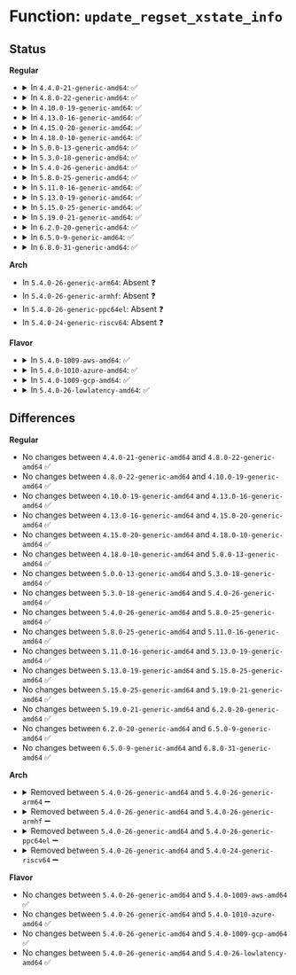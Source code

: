 # Function: <code>update_regset_xstate_info</code>

## Status
<b>Regular</b>
<ul>
<li>
<details>
<summary>In <code>4.4.0-21-generic-amd64</code>: ✅</summary>

```c
void update_regset_xstate_info(unsigned int size, u64 xstate_mask)
```

```json
{
  "name": "update_regset_xstate_info",
  "collision_type": "Unique Global",
  "inline_type": "No",
  "funcs": [
    {
      "addr": 18446744071579095744,
      "name": "update_regset_xstate_info",
      "external": true,
      "loc": "arch/x86/kernel/ptrace.c:1391",
      "file": "arch/x86/kernel/ptrace.c",
      "inline": "seen, unknown",
      "caller_inline": [],
      "caller_func": [
        "arch/x86/kernel/fpu/xstate.c:fpu__init_system_xstate"
      ]
    }
  ],
  "symbols": [
    {
      "addr": 18446744071579095744,
      "name": "update_regset_xstate_info",
      "section": ".text",
      "bind": "STB_GLOBAL",
      "size": 33
    }
  ]
}
```
</details>
</li>
<li>
<details>
<summary>In <code>4.8.0-22-generic-amd64</code>: ✅</summary>

```c
void update_regset_xstate_info(unsigned int size, u64 xstate_mask)
```

```json
{
  "name": "update_regset_xstate_info",
  "collision_type": "Unique Global",
  "inline_type": "No",
  "funcs": [
    {
      "addr": 18446744071579095056,
      "name": "update_regset_xstate_info",
      "external": true,
      "loc": "arch/x86/kernel/ptrace.c:1347",
      "file": "arch/x86/kernel/ptrace.c",
      "inline": "seen, unknown",
      "caller_inline": [],
      "caller_func": [
        "arch/x86/kernel/fpu/xstate.c:fpu__init_system_xstate"
      ]
    }
  ],
  "symbols": [
    {
      "addr": 18446744071579095056,
      "name": "update_regset_xstate_info",
      "section": ".text",
      "bind": "STB_GLOBAL",
      "size": 33
    }
  ]
}
```
</details>
</li>
<li>
<details>
<summary>In <code>4.10.0-19-generic-amd64</code>: ✅</summary>

```c
void update_regset_xstate_info(unsigned int size, u64 xstate_mask)
```

```json
{
  "name": "update_regset_xstate_info",
  "collision_type": "Unique Global",
  "inline_type": "No",
  "funcs": [
    {
      "addr": 18446744071595415524,
      "name": "update_regset_xstate_info",
      "external": true,
      "loc": "arch/x86/kernel/ptrace.c:1347",
      "file": "arch/x86/kernel/ptrace.c",
      "inline": "seen, unknown",
      "caller_inline": [],
      "caller_func": [
        "arch/x86/kernel/fpu/xstate.c:fpu__init_system_xstate"
      ]
    }
  ],
  "symbols": [
    {
      "addr": 18446744071595415524,
      "name": "update_regset_xstate_info",
      "section": ".init.text",
      "bind": "STB_GLOBAL",
      "size": 28
    }
  ]
}
```
</details>
</li>
<li>
<details>
<summary>In <code>4.13.0-16-generic-amd64</code>: ✅</summary>

```c
void update_regset_xstate_info(unsigned int size, u64 xstate_mask)
```

```json
{
  "name": "update_regset_xstate_info",
  "collision_type": "Unique Global",
  "inline_type": "No",
  "funcs": [
    {
      "addr": 18446744071596334619,
      "name": "update_regset_xstate_info",
      "external": true,
      "loc": "arch/x86/kernel/ptrace.c:1348",
      "file": "arch/x86/kernel/ptrace.c",
      "inline": "seen, unknown",
      "caller_inline": [],
      "caller_func": [
        "arch/x86/kernel/fpu/xstate.c:fpu__init_system_xstate"
      ]
    }
  ],
  "symbols": [
    {
      "addr": 18446744071596334619,
      "name": "update_regset_xstate_info",
      "section": ".init.text",
      "bind": "STB_GLOBAL",
      "size": 33
    }
  ]
}
```
</details>
</li>
<li>
<details>
<summary>In <code>4.15.0-20-generic-amd64</code>: ✅</summary>

```c
void update_regset_xstate_info(unsigned int size, u64 xstate_mask)
```

```json
{
  "name": "update_regset_xstate_info",
  "collision_type": "Unique Global",
  "inline_type": "No",
  "funcs": [
    {
      "addr": 18446744071602651914,
      "name": "update_regset_xstate_info",
      "external": true,
      "loc": "arch/x86/kernel/ptrace.c:1348",
      "file": "arch/x86/kernel/ptrace.c",
      "inline": "seen, unknown",
      "caller_inline": [],
      "caller_func": [
        "arch/x86/kernel/fpu/xstate.c:fpu__init_system_xstate"
      ]
    }
  ],
  "symbols": [
    {
      "addr": 18446744071602651914,
      "name": "update_regset_xstate_info",
      "section": ".init.text",
      "bind": "STB_GLOBAL",
      "size": 33
    }
  ]
}
```
</details>
</li>
<li>
<details>
<summary>In <code>4.18.0-10-generic-amd64</code>: ✅</summary>

```c
void update_regset_xstate_info(unsigned int size, u64 xstate_mask)
```

```json
{
  "name": "update_regset_xstate_info",
  "collision_type": "Unique Global",
  "inline_type": "No",
  "funcs": [
    {
      "addr": 18446744071602821854,
      "name": "update_regset_xstate_info",
      "external": true,
      "loc": "arch/x86/kernel/ptrace.c:1348",
      "file": "arch/x86/kernel/ptrace.c",
      "inline": "seen, unknown",
      "caller_inline": [],
      "caller_func": [
        "arch/x86/kernel/fpu/xstate.c:fpu__init_system_xstate"
      ]
    }
  ],
  "symbols": [
    {
      "addr": 18446744071602821854,
      "name": "update_regset_xstate_info",
      "section": ".init.text",
      "bind": "STB_GLOBAL",
      "size": 33
    }
  ]
}
```
</details>
</li>
<li>
<details>
<summary>In <code>5.0.0-13-generic-amd64</code>: ✅</summary>

```c
void update_regset_xstate_info(unsigned int size, u64 xstate_mask)
```

```json
{
  "name": "update_regset_xstate_info",
  "collision_type": "Unique Global",
  "inline_type": "No",
  "funcs": [
    {
      "addr": 18446744071604616998,
      "name": "update_regset_xstate_info",
      "external": true,
      "loc": "arch/x86/kernel/ptrace.c:1339",
      "file": "arch/x86/kernel/ptrace.c",
      "inline": "seen, unknown",
      "caller_inline": [],
      "caller_func": [
        "arch/x86/kernel/fpu/xstate.c:fpu__init_system_xstate"
      ]
    }
  ],
  "symbols": [
    {
      "addr": 18446744071604616998,
      "name": "update_regset_xstate_info",
      "section": ".init.text",
      "bind": "STB_GLOBAL",
      "size": 33
    }
  ]
}
```
</details>
</li>
<li>
<details>
<summary>In <code>5.3.0-18-generic-amd64</code>: ✅</summary>

```c
void update_regset_xstate_info(unsigned int size, u64 xstate_mask)
```

```json
{
  "name": "update_regset_xstate_info",
  "collision_type": "Unique Global",
  "inline_type": "No",
  "funcs": [
    {
      "addr": 18446744071604713180,
      "name": "update_regset_xstate_info",
      "external": true,
      "loc": "arch/x86/kernel/ptrace.c:1311",
      "file": "arch/x86/kernel/ptrace.c",
      "inline": "seen, unknown",
      "caller_inline": [],
      "caller_func": [
        "arch/x86/kernel/fpu/xstate.c:fpu__init_system_xstate"
      ]
    }
  ],
  "symbols": [
    {
      "addr": 18446744071604713180,
      "name": "update_regset_xstate_info",
      "section": ".init.text",
      "bind": "STB_GLOBAL",
      "size": 33
    }
  ]
}
```
</details>
</li>
<li>
<details>
<summary>In <code>5.4.0-26-generic-amd64</code>: ✅</summary>

```c
void update_regset_xstate_info(unsigned int size, u64 xstate_mask)
```

```json
{
  "name": "update_regset_xstate_info",
  "collision_type": "Unique Global",
  "inline_type": "No",
  "funcs": [
    {
      "addr": 18446744071604725482,
      "name": "update_regset_xstate_info",
      "external": true,
      "loc": "arch/x86/kernel/ptrace.c:1311",
      "file": "arch/x86/kernel/ptrace.c",
      "inline": "seen, unknown",
      "caller_inline": [],
      "caller_func": [
        "arch/x86/kernel/fpu/xstate.c:fpu__init_system_xstate"
      ]
    }
  ],
  "symbols": [
    {
      "addr": 18446744071604725482,
      "name": "update_regset_xstate_info",
      "section": ".init.text",
      "bind": "STB_GLOBAL",
      "size": 33
    }
  ]
}
```
</details>
</li>
<li>
<details>
<summary>In <code>5.8.0-25-generic-amd64</code>: ✅</summary>

```c
void update_regset_xstate_info(unsigned int size, u64 xstate_mask)
```

```json
{
  "name": "update_regset_xstate_info",
  "collision_type": "Unique Global",
  "inline_type": "No",
  "funcs": [
    {
      "addr": 18446744071609071722,
      "name": "update_regset_xstate_info",
      "external": true,
      "loc": "arch/x86/kernel/ptrace.c:1326",
      "file": "arch/x86/kernel/ptrace.c",
      "inline": "seen, unknown",
      "caller_inline": [],
      "caller_func": [
        "arch/x86/kernel/fpu/xstate.c:fpu__init_system_xstate"
      ]
    }
  ],
  "symbols": [
    {
      "addr": 18446744071609071722,
      "name": "update_regset_xstate_info",
      "section": ".init.text",
      "bind": "STB_GLOBAL",
      "size": 33
    }
  ]
}
```
</details>
</li>
<li>
<details>
<summary>In <code>5.11.0-16-generic-amd64</code>: ✅</summary>

```c
void update_regset_xstate_info(unsigned int size, u64 xstate_mask)
```

```json
{
  "name": "update_regset_xstate_info",
  "collision_type": "Unique Global",
  "inline_type": "No",
  "funcs": [
    {
      "addr": 18446744071612135059,
      "name": "update_regset_xstate_info",
      "external": true,
      "loc": "arch/x86/kernel/ptrace.c:1301",
      "file": "arch/x86/kernel/ptrace.c",
      "inline": "seen, unknown",
      "caller_inline": [],
      "caller_func": [
        "arch/x86/kernel/fpu/xstate.c:fpu__init_system_xstate"
      ]
    }
  ],
  "symbols": [
    {
      "addr": 18446744071612135059,
      "name": "update_regset_xstate_info",
      "section": ".init.text",
      "bind": "STB_GLOBAL",
      "size": 33
    }
  ]
}
```
</details>
</li>
<li>
<details>
<summary>In <code>5.13.0-19-generic-amd64</code>: ✅</summary>

```c
void update_regset_xstate_info(unsigned int size, u64 xstate_mask)
```

```json
{
  "name": "update_regset_xstate_info",
  "collision_type": "Unique Global",
  "inline_type": "No",
  "funcs": [
    {
      "addr": 18446744071614274702,
      "name": "update_regset_xstate_info",
      "external": true,
      "loc": "arch/x86/kernel/ptrace.c:1312",
      "file": "arch/x86/kernel/ptrace.c",
      "inline": "seen, unknown",
      "caller_inline": [],
      "caller_func": [
        "arch/x86/kernel/fpu/xstate.c:fpu__init_system_xstate"
      ]
    }
  ],
  "symbols": [
    {
      "addr": 18446744071614274702,
      "name": "update_regset_xstate_info",
      "section": ".init.text",
      "bind": "STB_GLOBAL",
      "size": 33
    }
  ]
}
```
</details>
</li>
<li>
<details>
<summary>In <code>5.15.0-25-generic-amd64</code>: ✅</summary>

```c
void update_regset_xstate_info(unsigned int size, u64 xstate_mask)
```

```json
{
  "name": "update_regset_xstate_info",
  "collision_type": "Unique Global",
  "inline_type": "No",
  "funcs": [
    {
      "addr": 18446744071615197342,
      "name": "update_regset_xstate_info",
      "external": true,
      "loc": "arch/x86/kernel/ptrace.c:1312",
      "file": "arch/x86/kernel/ptrace.c",
      "inline": "seen, unknown",
      "caller_inline": [],
      "caller_func": [
        "arch/x86/kernel/fpu/xstate.c:fpu__init_system_xstate"
      ]
    }
  ],
  "symbols": [
    {
      "addr": 18446744071615197342,
      "name": "update_regset_xstate_info",
      "section": ".init.text",
      "bind": "STB_GLOBAL",
      "size": 33
    }
  ]
}
```
</details>
</li>
<li>
<details>
<summary>In <code>5.19.0-21-generic-amd64</code>: ✅</summary>

```c
void update_regset_xstate_info(unsigned int size, u64 xstate_mask)
```

```json
{
  "name": "update_regset_xstate_info",
  "collision_type": "Unique Global",
  "inline_type": "No",
  "funcs": [
    {
      "addr": 18446744071616966716,
      "name": "update_regset_xstate_info",
      "external": true,
      "loc": "arch/x86/kernel/ptrace.c:1311",
      "file": "arch/x86/kernel/ptrace.c",
      "inline": "seen, unknown",
      "caller_inline": [],
      "caller_func": [
        "arch/x86/kernel/fpu/xstate.c:fpu__init_system_xstate"
      ]
    }
  ],
  "symbols": [
    {
      "addr": 18446744071616966716,
      "name": "update_regset_xstate_info",
      "section": ".init.text",
      "bind": "STB_GLOBAL",
      "size": 41
    }
  ]
}
```
</details>
</li>
<li>
<details>
<summary>In <code>6.2.0-20-generic-amd64</code>: ✅</summary>

```c
void update_regset_xstate_info(unsigned int size, u64 xstate_mask)
```

```json
{
  "name": "update_regset_xstate_info",
  "collision_type": "Unique Global",
  "inline_type": "No",
  "funcs": [
    {
      "addr": 18446744071627584256,
      "name": "update_regset_xstate_info",
      "external": true,
      "loc": "arch/x86/kernel/ptrace.c:1353",
      "file": "arch/x86/kernel/ptrace.c",
      "inline": "seen, unknown",
      "caller_inline": [],
      "caller_func": [
        "arch/x86/kernel/fpu/xstate.c:fpu__init_system_xstate"
      ]
    }
  ],
  "symbols": [
    {
      "addr": 18446744071627584256,
      "name": "update_regset_xstate_info",
      "section": ".init.text",
      "bind": "STB_GLOBAL",
      "size": 41
    }
  ]
}
```
</details>
</li>
<li>
<details>
<summary>In <code>6.5.0-9-generic-amd64</code>: ✅</summary>

```c
void update_regset_xstate_info(unsigned int size, u64 xstate_mask)
```

```json
{
  "name": "update_regset_xstate_info",
  "collision_type": "Unique Global",
  "inline_type": "No",
  "funcs": [
    {
      "addr": 18446744071619336592,
      "name": "update_regset_xstate_info",
      "external": true,
      "loc": "arch/x86/kernel/ptrace.c:1353",
      "file": "arch/x86/kernel/ptrace.c",
      "inline": "seen, unknown",
      "caller_inline": [],
      "caller_func": [
        "arch/x86/kernel/fpu/xstate.c:fpu__init_system_xstate"
      ]
    }
  ],
  "symbols": [
    {
      "addr": 18446744071619336592,
      "name": "update_regset_xstate_info",
      "section": ".init.text",
      "bind": "STB_GLOBAL",
      "size": 41
    }
  ]
}
```
</details>
</li>
<li>
<details>
<summary>In <code>6.8.0-31-generic-amd64</code>: ✅</summary>

```c
void update_regset_xstate_info(unsigned int size, u64 xstate_mask)
```

```json
{
  "name": "update_regset_xstate_info",
  "collision_type": "Unique Global",
  "inline_type": "No",
  "funcs": [
    {
      "addr": 18446744071621629264,
      "name": "update_regset_xstate_info",
      "external": true,
      "loc": "arch/x86/kernel/ptrace.c:1365",
      "file": "arch/x86/kernel/ptrace.c",
      "inline": "seen, unknown",
      "caller_inline": [],
      "caller_func": [
        "arch/x86/kernel/fpu/xstate.c:fpu__init_system_xstate"
      ]
    }
  ],
  "symbols": [
    {
      "addr": 18446744071621629264,
      "name": "update_regset_xstate_info",
      "section": ".init.text",
      "bind": "STB_GLOBAL",
      "size": 41
    }
  ]
}
```
</details>
</li>
</ul>
<b>Arch</b>
<ul>
<li>
In <code>5.4.0-26-generic-arm64</code>: Absent ❓
</li>
<li>
In <code>5.4.0-26-generic-armhf</code>: Absent ❓
</li>
<li>
In <code>5.4.0-26-generic-ppc64el</code>: Absent ❓
</li>
<li>
In <code>5.4.0-24-generic-riscv64</code>: Absent ❓
</li>
</ul>
<b>Flavor</b>
<ul>
<li>
<details>
<summary>In <code>5.4.0-1009-aws-amd64</code>: ✅</summary>

```c
void update_regset_xstate_info(unsigned int size, u64 xstate_mask)
```

```json
{
  "name": "update_regset_xstate_info",
  "collision_type": "Unique Global",
  "inline_type": "No",
  "funcs": [
    {
      "addr": 18446744071604651785,
      "name": "update_regset_xstate_info",
      "external": true,
      "loc": "arch/x86/kernel/ptrace.c:1311",
      "file": "arch/x86/kernel/ptrace.c",
      "inline": "seen, unknown",
      "caller_inline": [],
      "caller_func": [
        "arch/x86/kernel/fpu/xstate.c:fpu__init_system_xstate"
      ]
    }
  ],
  "symbols": [
    {
      "addr": 18446744071604651785,
      "name": "update_regset_xstate_info",
      "section": ".init.text",
      "bind": "STB_GLOBAL",
      "size": 33
    }
  ]
}
```
</details>
</li>
<li>
<details>
<summary>In <code>5.4.0-1010-azure-amd64</code>: ✅</summary>

```c
void update_regset_xstate_info(unsigned int size, u64 xstate_mask)
```

```json
{
  "name": "update_regset_xstate_info",
  "collision_type": "Unique Global",
  "inline_type": "No",
  "funcs": [
    {
      "addr": 18446744071604619490,
      "name": "update_regset_xstate_info",
      "external": true,
      "loc": "arch/x86/kernel/ptrace.c:1311",
      "file": "arch/x86/kernel/ptrace.c",
      "inline": "seen, unknown",
      "caller_inline": [],
      "caller_func": [
        "arch/x86/kernel/fpu/xstate.c:fpu__init_system_xstate"
      ]
    }
  ],
  "symbols": [
    {
      "addr": 18446744071604619490,
      "name": "update_regset_xstate_info",
      "section": ".init.text",
      "bind": "STB_GLOBAL",
      "size": 33
    }
  ]
}
```
</details>
</li>
<li>
<details>
<summary>In <code>5.4.0-1009-gcp-amd64</code>: ✅</summary>

```c
void update_regset_xstate_info(unsigned int size, u64 xstate_mask)
```

```json
{
  "name": "update_regset_xstate_info",
  "collision_type": "Unique Global",
  "inline_type": "No",
  "funcs": [
    {
      "addr": 18446744071604729548,
      "name": "update_regset_xstate_info",
      "external": true,
      "loc": "arch/x86/kernel/ptrace.c:1311",
      "file": "arch/x86/kernel/ptrace.c",
      "inline": "seen, unknown",
      "caller_inline": [],
      "caller_func": [
        "arch/x86/kernel/fpu/xstate.c:fpu__init_system_xstate"
      ]
    }
  ],
  "symbols": [
    {
      "addr": 18446744071604729548,
      "name": "update_regset_xstate_info",
      "section": ".init.text",
      "bind": "STB_GLOBAL",
      "size": 33
    }
  ]
}
```
</details>
</li>
<li>
<details>
<summary>In <code>5.4.0-26-lowlatency-amd64</code>: ✅</summary>

```c
void update_regset_xstate_info(unsigned int size, u64 xstate_mask)
```

```json
{
  "name": "update_regset_xstate_info",
  "collision_type": "Unique Global",
  "inline_type": "No",
  "funcs": [
    {
      "addr": 18446744071604729594,
      "name": "update_regset_xstate_info",
      "external": true,
      "loc": "arch/x86/kernel/ptrace.c:1311",
      "file": "arch/x86/kernel/ptrace.c",
      "inline": "seen, unknown",
      "caller_inline": [],
      "caller_func": [
        "arch/x86/kernel/fpu/xstate.c:fpu__init_system_xstate"
      ]
    }
  ],
  "symbols": [
    {
      "addr": 18446744071604729594,
      "name": "update_regset_xstate_info",
      "section": ".init.text",
      "bind": "STB_GLOBAL",
      "size": 33
    }
  ]
}
```
</details>
</li>
</ul>

## Differences
<b>Regular</b>
<ul>
<li>
No changes between <code>4.4.0-21-generic-amd64</code> and <code>4.8.0-22-generic-amd64</code> ✅
</li>
<li>
No changes between <code>4.8.0-22-generic-amd64</code> and <code>4.10.0-19-generic-amd64</code> ✅
</li>
<li>
No changes between <code>4.10.0-19-generic-amd64</code> and <code>4.13.0-16-generic-amd64</code> ✅
</li>
<li>
No changes between <code>4.13.0-16-generic-amd64</code> and <code>4.15.0-20-generic-amd64</code> ✅
</li>
<li>
No changes between <code>4.15.0-20-generic-amd64</code> and <code>4.18.0-10-generic-amd64</code> ✅
</li>
<li>
No changes between <code>4.18.0-10-generic-amd64</code> and <code>5.0.0-13-generic-amd64</code> ✅
</li>
<li>
No changes between <code>5.0.0-13-generic-amd64</code> and <code>5.3.0-18-generic-amd64</code> ✅
</li>
<li>
No changes between <code>5.3.0-18-generic-amd64</code> and <code>5.4.0-26-generic-amd64</code> ✅
</li>
<li>
No changes between <code>5.4.0-26-generic-amd64</code> and <code>5.8.0-25-generic-amd64</code> ✅
</li>
<li>
No changes between <code>5.8.0-25-generic-amd64</code> and <code>5.11.0-16-generic-amd64</code> ✅
</li>
<li>
No changes between <code>5.11.0-16-generic-amd64</code> and <code>5.13.0-19-generic-amd64</code> ✅
</li>
<li>
No changes between <code>5.13.0-19-generic-amd64</code> and <code>5.15.0-25-generic-amd64</code> ✅
</li>
<li>
No changes between <code>5.15.0-25-generic-amd64</code> and <code>5.19.0-21-generic-amd64</code> ✅
</li>
<li>
No changes between <code>5.19.0-21-generic-amd64</code> and <code>6.2.0-20-generic-amd64</code> ✅
</li>
<li>
No changes between <code>6.2.0-20-generic-amd64</code> and <code>6.5.0-9-generic-amd64</code> ✅
</li>
<li>
No changes between <code>6.5.0-9-generic-amd64</code> and <code>6.8.0-31-generic-amd64</code> ✅
</li>
</ul>
<b>Arch</b>
<ul>
<li>
<details>
<summary>Removed between <code>5.4.0-26-generic-amd64</code> and <code>5.4.0-26-generic-arm64</code> ➖</summary>

```c
void update_regset_xstate_info(unsigned int size, u64 xstate_mask)
```
</details>
</li>
<li>
<details>
<summary>Removed between <code>5.4.0-26-generic-amd64</code> and <code>5.4.0-26-generic-armhf</code> ➖</summary>

```c
void update_regset_xstate_info(unsigned int size, u64 xstate_mask)
```
</details>
</li>
<li>
<details>
<summary>Removed between <code>5.4.0-26-generic-amd64</code> and <code>5.4.0-26-generic-ppc64el</code> ➖</summary>

```c
void update_regset_xstate_info(unsigned int size, u64 xstate_mask)
```
</details>
</li>
<li>
<details>
<summary>Removed between <code>5.4.0-26-generic-amd64</code> and <code>5.4.0-24-generic-riscv64</code> ➖</summary>

```c
void update_regset_xstate_info(unsigned int size, u64 xstate_mask)
```
</details>
</li>
</ul>
<b>Flavor</b>
<ul>
<li>
No changes between <code>5.4.0-26-generic-amd64</code> and <code>5.4.0-1009-aws-amd64</code> ✅
</li>
<li>
No changes between <code>5.4.0-26-generic-amd64</code> and <code>5.4.0-1010-azure-amd64</code> ✅
</li>
<li>
No changes between <code>5.4.0-26-generic-amd64</code> and <code>5.4.0-1009-gcp-amd64</code> ✅
</li>
<li>
No changes between <code>5.4.0-26-generic-amd64</code> and <code>5.4.0-26-lowlatency-amd64</code> ✅
</li>
</ul>
